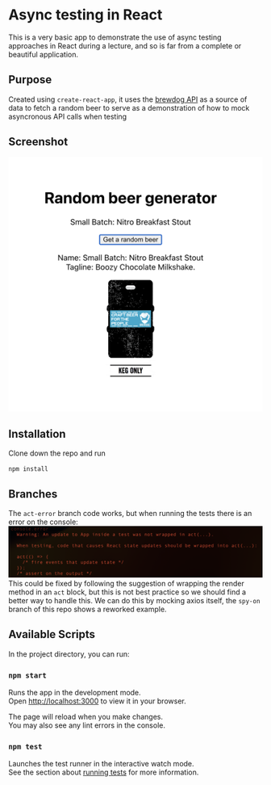 # Async testing in React

This is a very basic app to demonstrate the use of async testing approaches in React during a lecture, and so is far from a complete or beautiful application.

## Purpose

Created using `create-react-app`, it uses the [brewdog API](https://punkapi.com/documentation/v2) as a source of data to fetch a random beer to serve as a demonstration of how to mock asyncronous API calls when testing

## Screenshot

![Screenshot](./public/screenshot-beer-app.png)

## Installation

Clone down the repo and run

```
npm install
```

## Branches

The `act-error` branch code works, but when running the tests there is an error on the console:
![screenshot-error](./public/test-error-screenshot.png)
This could be fixed by following the suggestion of wrapping the render method in an `act` block, but this is not best practice so we should find a better way to handle this. We can do this by mocking axios itself, the `spy-on` branch of this repo shows a reworked example.

## Available Scripts

In the project directory, you can run:

### `npm start`

Runs the app in the development mode.\
Open [http://localhost:3000](http://localhost:3000) to view it in your browser.

The page will reload when you make changes.\
You may also see any lint errors in the console.

### `npm test`

Launches the test runner in the interactive watch mode.\
See the section about [running tests](https://facebook.github.io/create-react-app/docs/running-tests) for more information.
